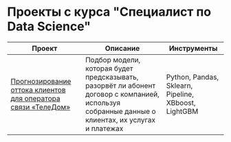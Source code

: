 # Проекты с курса "Специалист по Data Science"
|Проект|Описание|Инструменты|
|-|--------|---|
|[Прогнозирование оттока клиентов для оператора связи «ТелеДом»](https://github.com/evseeva-e/yandex-practicum/blob/main/Forecasting%20customer%20outflow%20for%20telecom%20operator/Forecasting%20customer%20outflow%20for%20telecom%20operator.ipynb)|Подбор модели, которая будет предсказывать, разорвёт ли абонент договор с компанией, используя собранные данные о клиентах, их услугах и платежах|Python, Pandas, Sklearn, Pipeline, XBboost, LightGBM|
